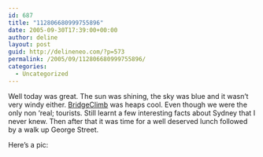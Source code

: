 ```yaml
---
id: 687
title: "112806680999755896"
date: 2005-09-30T17:39:00+00:00
author: deline
layout: post
guid: http://delineneo.com/?p=573
permalink: /2005/09/112806680999755896/
categories:
  - Uncategorized
---
```

Well today was great. The sun was shining, the sky was blue and it wasn&#8217;t very windy either. [BridgeClimb](http://www.bridgeclimb.com/) was heaps cool. Even though we were the only non &#8216;real; tourists. Still learnt a few interesting facts about Sydney that I never knew. Then after that it was time for a well deserved lunch followed by a walk up George Street.

Here&#8217;s a pic:
  
[<img src="http://www.delineneo.com/uploaded_images/image1-751747.jpg" border="0" alt="" />](http://www.delineneo.com/uploaded_images/image1-753236.jpg)